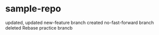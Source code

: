 # sample-repo
updated, updated
new-feature branch created
no-fast-forward branch deleted
Rebase practice brancb
